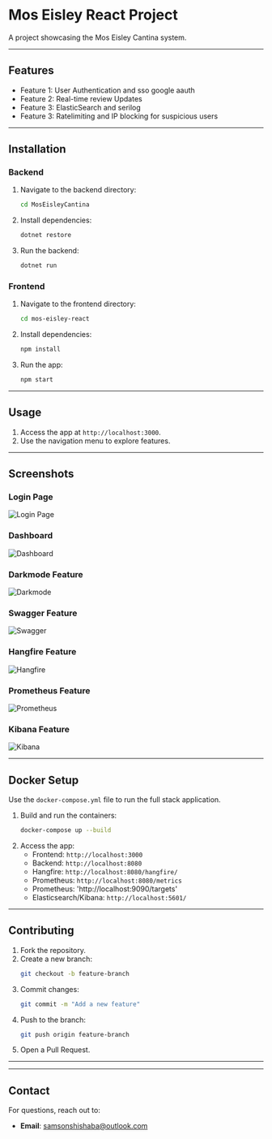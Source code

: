 # Mos Eisley React Project

A project showcasing the Mos Eisley Cantina system.

---

## Features

- Feature 1: User Authentication and sso google aauth
- Feature 2: Real-time review Updates
- Feature 3: ElasticSearch and serilog
- Feature 3: Ratelimiting and IP blocking for suspicious users
---

## Installation

### Backend
1. Navigate to the backend directory:
   ```bash
   cd MosEisleyCantina
   ```
2. Install dependencies:
   ```bash
   dotnet restore
   ```
3. Run the backend:
   ```bash
   dotnet run
   ```

### Frontend
1. Navigate to the frontend directory:
   ```bash
   cd mos-eisley-react
   ```
2. Install dependencies:
   ```bash
   npm install
   ```
3. Run the app:
   ```bash
   npm start
   ```

---

## Usage

1. Access the app at `http://localhost:3000`.
2. Use the navigation menu to explore features.

---

## Screenshots

### Login Page
![Login Page](./screenshots/Login.png)

### Dashboard
![Dashboard](./screenshots/AnalyticsDashboard.png)

### Darkmode Feature
![Darkmode](./screenshots/Darkmode.png)

### Swagger Feature
![Swagger](./screenshots/swagger.png)

### Hangfire Feature
![Hangfire](./screenshots/hangfire.png)

### Prometheus Feature
![Prometheus](./screenshots/prometheus.png)

### Kibana Feature
![Kibana](./screenshots/kibana.png)

---

## Docker Setup

Use the `docker-compose.yml` file to run the full stack application.

1. Build and run the containers:
   ```bash
   docker-compose up --build
   ```
2. Access the app:
   - Frontend: `http://localhost:3000`
   - Backend: `http://localhost:8080`
   - Hangfire: `http://localhost:8080/hangfire/`
   - Prometheus: `http://localhost:8080/metrics`
   - Prometheus: 'http://localhost:9090/targets'
   - Elasticsearch/Kibana: `http://localhost:5601/`

---

## Contributing

1. Fork the repository.
2. Create a new branch:
   ```bash
   git checkout -b feature-branch
   ```
3. Commit changes:
   ```bash
   git commit -m "Add a new feature"
   ```
4. Push to the branch:
   ```bash
   git push origin feature-branch
   ```
5. Open a Pull Request.

---

---

## Contact

For questions, reach out to:

- **Email**: samsonshishaba@outlook.com


